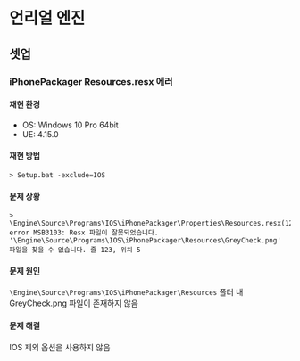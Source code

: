 # 언리얼 엔진

## 셋업

### iPhonePackager Resources.resx 에러

#### 재현 환경

* OS: Windows 10 Pro 64bit
* UE: 4.15.0

#### 재현 방법
    
    > Setup.bat -exclude=IOS

#### 문제 상황

    > \Engine\Source\Programs\IOS\iPhonePackager\Properties\Resources.resx(123,5): error MSB3103: Resx 파일이 잘못되었습니다. '\Engine\Source\Programs\IOS\iPhonePackager\Resources\GreyCheck.png' 파일을 찾을 수 없습니다. 줄 123, 위치 5


#### 문제 원인

`\Engine\Source\Programs\IOS\iPhonePackager\Resources` 폴더 내 GreyCheck.png 파일이 존재하지 않음

#### 문제 해결

IOS 제외 옵션을 사용하지 않음